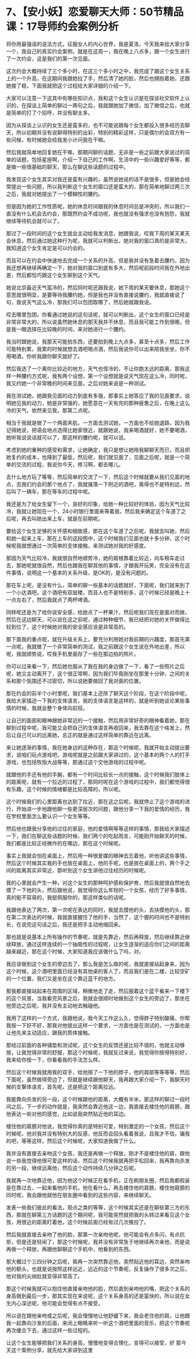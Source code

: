 # 7、【安小妖】恋爱聊天大师：50节精品课：17导师约会案例分析

将你用最强谣的说法方式，征服女人的内心世界，我是夏洛，今天我来给大家分享一个，我自己的真实约会案例，就是在这周一，我在晚上八点多，跟一个女生进行了一次约会，这是我们的第一次见面。

这次约会大概持续了三个多小时，在这三个多小时之中，我完成了跟这个女生关系上的一个升高，在这期间我跟她拉了手，然后清了她的脸，然后也拥抱着她，还跟她接了稳，下面我就把这个过程给大家详细的介绍一下。

大家可以注意一下这其中有哪些知识点，我和这个女生认识是在探谈社交软件上认识的，在探谈上简单的聊过一两句之后，我就跟她加了微信，加了微信之后，也就是简单的打了个招呼，并没有聊太多。

因为从探谈上认识的女生还是蛮多的，也不可能说跟每个女生都投入很多经历去聊天，所以初期并没有说聊得特别的出彩，特别的精彩这样，只是偶尔的会双方有一些问候，有时候她会给我发小计问我在干嘛。

然后我就简单地回复她在干嘛，那期间聊的话题，无非是一些之前跟大家说过的简单的话题，包括星座啊，介绍一下自己的工作啊，生活中的一些兴趣爱好等等，都是做一些很基础的聊天，那么在聊这些话题的过程中。

我发现这个女生其实对我还是蛮有兴趣的，虽然说她说的话不是很多，但是她会经常提出一些问题，所以我判断这个女生的窗口还是蛮大的，那在简单地聊过两三次之后，我就对她提出了一个模糊性的腰约。

但是因为她的工作性质呢，她的休息时间跟我的休息时间总是冲突的，所以我们一直没有什么机会去约会，那既然约会不成功呢，我也就没有强求也没有抱怨，我就继续等待机会就可以了。

那过了一段时间的这个女生就会主动给我发消息，她跟我说，哎我下周的某天某天会休息，然后通过她这种行为呢，我就可以判断出，她对我的窗口真的是非常大，我知道这个女生肯定是可以约会的。

而且可以在约会中快速地去完成一个关系的升高，但是我并没有急着去腰约，因为我还想再继续再确定一下，她对我的窗口到底有多大，然后呢前段时间我在外地出差，然后都恰巧跟这个女生聊到这个天气。

她说北京最近天气蛮冷的，然后同时呢还跟我说，她下周的某天要休息，那她这个意思就很明显，是要等待我腰约她，但是我也并没有直接说腰约，我就直接说了句，我说天气这么冷，那我们可以包团取哪了，然后她就跟我说。

哎去哪里包团，你看通过她说的这句话呢，就可以判断出，这个女生的窗口已经是非常非常大的，所以说虽然她休息的那天我并不休息，而且我可能工作到很晚，但是我一眼选择在比较晚的时间，来对她进行一个腰约。

我当时跟她说，我那天可能拍东西，还要拍到晚上九点多，甚至十点多，然后工作可能特别累，我累的时候就想去酒吧喝点酒，然后我说你可以出来陪我坐坐，你不用喝酒，你听我跟你聊天就好了。

然后我选了一个离你比较近的地方，天气也怪冷的，不让你跑太远的距离，那我这样一种腰约方式呢，我有两个设想，第一个设想就是说天气现在这么冷，同时呢，我又约她一个非常晚的时间来见面，之后对她来说是一种测试。

我在测试她，她跟我见面的动力到底有多强，那事实上她答应了我的见面要求，说明她见我的动力，她是非常强的，她愿意在一天有完的那种疲惫之后，在晚上这么冷的天气，依然来见我，那第二点呢。

相当于我就是做了一个两面夹肌，一方面去测试她，一方面也不给她退路，因为我记得她说，把语会地点选得比她家很近，就跟她说，我来喝酒就好，她不要喝酒，她听我说说话就可以了，那这样的腰约呢，就可以说。

考虑到她的重种的感受和需求，让她确定，我只是想让她陪我聊聊天而已，而且把她复约的成本，也降到了最低，然后呢，我们就见面了，见面之后呢，就是一个简单的交流的过程，我说你今天，修习啊，都去哪儿。

去什么地方玩了等等，然后简单的交流了一下，然后这个时候就要从我们见面的地点，去我们约会的那个地点了，我就骚落一下附近的酒吧，离得也不是特别远，然后叫了一辆车，那在等车的过程中呢。

我还是为了给女生留下一个，良好的印象，给她一种比较好的体验，因为天气比较冷，我就让她现在一个，24小时银行里面来等着我，然后我来确定这个车道了之后呢，再去叫她出来上车，就是在前期呢。

要给这个女生足够的关怀感和细致感，那在这个车道了之后呢，我就去叫她，然后和她一起来上车，那在上车的这段图中，这个时候我们见面也就十多分钟，这个时候呢我就想通过一次简单的支体接触，来测试她对我的好感度。

那因为天气比较冷，我就很自然地顺势冷，她的肩根靠着比较近，向车租车走过去，那她呢就很自然，然后也跟我在聊其他的事情，才跟我开玩笑，完全没有在这件事情，说明这一个基本的关系升级，是OK的，是没有问题的。

那在车上呢，是没有什么，简单的聊一些基本的话题就好，下面呢，我们就来到了一个小达酒吧，这个酒吧有双层楼，而且人也不是特别多，这个时候已经是晚上十一点左右了，然后我就点了两杯啤酒。

同样呢还是为了给你说安全感，给她点了一杯果汁，然后呢我们现在是面对而做，然后在这边聊天，可以说在这之前呢，通过种种细节，我已经把对她的关怀做得比较到位了，这个时候她对我的安全感应该是非常高的。

那下面我的重点呢，就在升级关系上，要充分利用她对我前期的兴趣度，那首先第一点呢，我就做了一个非常简单的测试，我之前跟这个女生说在外地出差，所以呢，我就顺势说，哎我手机里面存了一些在那边拍的照片。

你可以过来看一下，然后她也服从了我在我的身边做了一下，看了一些照片之后呢，她又主动离开了，这个很正常啊，因为我们毕竟刚坐在那里十分钟，之间的关系和那个氛围还不过密切，所以说她要做回了我对面的位置。

那在约会的前半个小时里呢，我们基本上还除了聊天这个阶段，在这个阶段中呢，我给大家描述一下我的支体语言，我的支体语言是这样的，就是听到她谈论某些事情的时候，我就会整个身体向前轻。

让自己的面部和眼神跟她非常近的一个接触，然后用非常好奇的眼神看着她，那在聊到过程中呢，我可能又会把自己的支体语言再收回来，我去靠在这个啥发上，然后让自己可以的远离她，总正的就是通过这样简单的靠近在远离。

来让她逐渐的事情，我在她身边的这种存在，那这个时候呢，我就开始主动提出要求，说咱们玩点游戏吧，游戏呢就是之前跟大家讲过的，这个基本的两个人的打手游戏，也包括牧指大战等等，那通过这个交他游戏的过程中呢。

就跟他的手还有他的手腕，都有一个时间比较长一点的接触，这个时候我们肢体上的距离呢，就有一个拉近的过程了，那同时呢在这个游戏的过程中，我们都觉得很有乐趣，这个时候的情绪都是比较高障的，所以呢。

这个时候我们的心里距离也达到了拉近，那在这之后呢，我就停止了这个游戏的进行，开始进一步地跟他聊一些更深层次的问题，跟他分享一下我的爱情的经历，我在学校里面怎么要认识一个女生等等。

然后他也跟我分享他的过往的家庭，他的爱情啊等等这样的事情，那我给大家描述一下，我们在聊这些话题的时候，我们两个的吃起雨言，可能刚开始聊天的时候，我们都是比较正经微作的在哪边，那在这个时候呢。

事实上我就会怕在桌面上，然后用一种很爱媒的眼神去忘着他，听他讲这些事情，然后这个时候其实我的手也放在桌面上，他的手呢，也是放在桌面上的，两个手之间的距离其实非常近，那听到这个女生讲他过往经历的时候呢。

我的心里就会产生一种，对这个女生的那种呵护感和保护育，然后我就很自然地去摸了一下他的头，然后跟他说，我觉得你这么年轻的一个女孩，经历了好多事情，真的挺不容易的，我挺佩服你的，那这样类似的话呢。

我跟他表达了两次，第一次呢在表达的同时，我就去摸他的头，去扶摸他的头，那在第二次表达的时候，我就直接握住了他的手，当然了，这个握的时间也不是特别长，在说完这句话之后，我还是把手主动地缩回来。

那也就是说基本上所有操作的节奏呢，就是先靠近，然后再释放，然后继续靠近继续释放，通过这样连续的一个抽吸性的过程呢，让女生逐渐的适应你们之间的距离越来越近，那在这个时候，大家知道我应该做什么了吗，对。

我应该做到这个女生的旁边去了，那么我是怎么做的呢，我就直接站起身来，因为这个时候，这个酒吧里面已经没有其他桌的客人了，而且我们是在二楼，比较空矿的一个位置，我们又是坐在这个靠近蓝干的地方。

那我都直接站起来在周围的区域，稍微地走了走，然后服着这个蓝干看来一下楼下的这个风景，当我看完风景之后，我就会很顺时地做到这个女生的旁边了，那坐在他旁边之后呢，我并没有主动地去触碰他。

我用了这样的一个方式，我跟他说，我今天工作这么久，觉得脖子特别酸痛，你帮我按一下好不好，那我对他提出这样一个要求，一方面也是在测试的，一方面也是让他先来主动适应，跟我的质体接触。

那经过前面的各种铺垫和测试呢，这个女生的反馈还是比较不错的，他就主动够按，让我觉得非常的舒服，那这个时候呢，我就反过来说，我觉得你按得特别好，我来给你按一下，你看看我的手法怎么样。

然后这个时候我就用我的双手，给他按了一下他的脖子，他的肩部等等等等，然后下面呢，虽然做得旁边了，但就是继续跟他聊天，我再跟大家介绍一下，我聊天时候的支撃体语言，首先呢，还是把这个距离拉远。

我能靠向杀发的另一段，这个时候跟他的距离，大概有半米，那这样的聊过一段时间之后，下一步的动作就是，我突然会靠近他这一边，我直接去楼住他的肩膀，跟他表达一些对他的感觉，比如说我突然贴近他的耳边。

楼住他的肩膀对他说，我觉得你真的是特别可爱，特别激定的一个女孩，然后这个时候呢，他对我并没有特别大的反感，他反而会回头看着我说，且我才不信，骗我的吧，等等这样，然后这个时候呢，大家知道我做了什么。

我并没有直接去亲吻这个女孩，我还是再做一个释放，刚才不是楼住他的肩，跟他说一些我觉得他很可爱这样的话，然后这个时候我就再把手松回来，我再靠向杀发的另一段，继续远离他，然后这个动作持续几分钟之后呢。

我就再一次地靠近他，因为他这个时候正在看手机，正在刷朋友圈，然后我都假装是在靠过去，一起来看他的手机，他在看什么，再去楼住他的肩膀，楼住他肩膀的同时呢，我会跟他就他在朋友圈中看到的这些内容，来继续聊天。

发表一些我们彼此的看法，观点之类的等等，这个时候其实还是在聊些第三方的东西，那就在聊第三方话题的这个期间呢，我可能突然就把我的头转过来看见这个女孩，用很近的距离盯着他，这个时候前面已经有过几次推拉了。

然后我就直接去亲吻了他的脸，那第一次亲吻他呢，他可能会有点多闪，有点抗拒，但是还是轻闹了，那这个时候呢，我并没有非常急于地继续再次亲他，而是说再做一个释放，再跟他聊聊这个手机中，他看到的东西。

那大概过个三四分钟之后呢，我再一次突然靠近他，突然贴近他的耳边，突然亲吻他的额头，也就是说按照这样远近，远近的这个节奏呢，反复操作了很多次之后，他对我的尖纳肚就变得非常高了。

那这个时候我就可以抱住他直接亲吻他的脸，然后直到亲吻他的嘴，把这个关系的身高做到最后一步，那其实现在来说呢，这个关系身高的还是蛮快的，所以说在女生内心深述呢，他可能会觉得有点不接受。

所以说在跟他亲吻或之后呢，我会慢慢地让他舒缓下来，我会老住他的肩，让他跟我一起靠向沙发的后面，来闭上眼睛来听一听这个酒吧里面的音乐，把这个节奏呢再次缓合下去，通过这样一些过程的。

让这个女生能够把我们关系的身高，慢慢地变得合理化，变得可以接受，好 那今天这个案例分享，就先给大家讲到这里